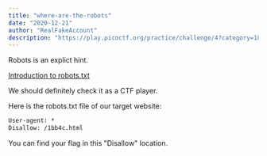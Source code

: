 ```yaml
---
title: "where-are-the-robots"
date: "2020-12-21"
author: "RealFakeAccount"
description: "https://play.picoctf.org/practice/challenge/4?category=1&page=1"
---
```


Robots is an explict hint.

[Introduction to robots.txt](https://developers.google.com/search/docs/advanced/robots/intro)

We should definitely check it as a CTF player. 

Here is the robots.txt file of our target website:

```html
User-agent: *
Disallow: /1bb4c.html
```

You can find your flag in this "Disallow" location.

